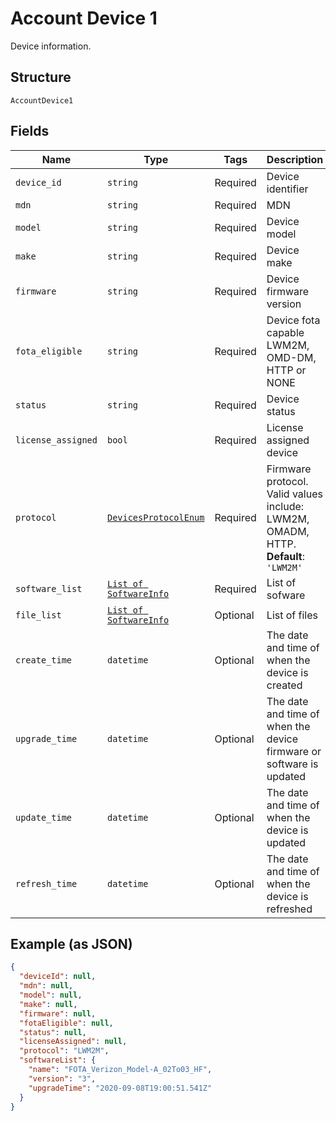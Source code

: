 
# Account Device 1

Device information.

## Structure

`AccountDevice1`

## Fields

| Name | Type | Tags | Description |
|  --- | --- | --- | --- |
| `device_id` | `string` | Required | Device identifier |
| `mdn` | `string` | Required | MDN |
| `model` | `string` | Required | Device model |
| `make` | `string` | Required | Device make |
| `firmware` | `string` | Required | Device firmware version |
| `fota_eligible` | `string` | Required | Device fota capable LWM2M, OMD-DM, HTTP or NONE |
| `status` | `string` | Required | Device status |
| `license_assigned` | `bool` | Required | License assigned device |
| `protocol` | [`DevicesProtocolEnum`](../../doc/models/devices-protocol-enum.md) | Required | Firmware protocol. Valid values include: LWM2M, OMADM, HTTP.<br>**Default**: `'LWM2M'` |
| `software_list` | [`List of SoftwareInfo`](../../doc/models/software-info.md) | Required | List of sofware |
| `file_list` | [`List of SoftwareInfo`](../../doc/models/software-info.md) | Optional | List of files |
| `create_time` | `datetime` | Optional | The date and time of when the device is created |
| `upgrade_time` | `datetime` | Optional | The date and time of when the device firmware or software is updated |
| `update_time` | `datetime` | Optional | The date and time of when the device is updated |
| `refresh_time` | `datetime` | Optional | The date and time of when the device is refreshed |

## Example (as JSON)

```json
{
  "deviceId": null,
  "mdn": null,
  "model": null,
  "make": null,
  "firmware": null,
  "fotaEligible": null,
  "status": null,
  "licenseAssigned": null,
  "protocol": "LWM2M",
  "softwareList": {
    "name": "FOTA_Verizon_Model-A_02To03_HF",
    "version": "3",
    "upgradeTime": "2020-09-08T19:00:51.541Z"
  }
}
```

